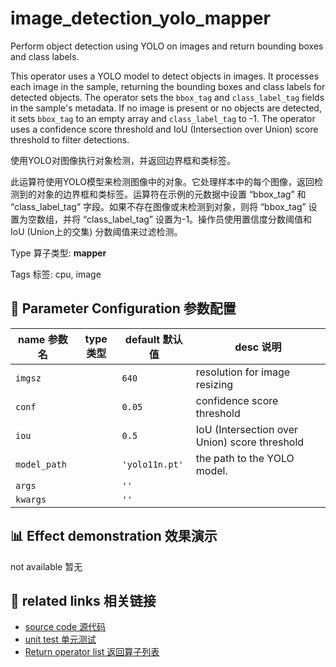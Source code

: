 # image_detection_yolo_mapper

Perform object detection using YOLO on images and return bounding boxes and class labels.

This operator uses a YOLO model to detect objects in images. It processes each image in the sample, returning the bounding boxes and class labels for detected objects. The operator sets the `bbox_tag` and `class_label_tag` fields in the sample's metadata. If no image is present or no objects are detected, it sets `bbox_tag` to an empty array and `class_label_tag` to -1. The operator uses a confidence score threshold and IoU (Intersection over Union) score threshold to filter detections.

使用YOLO对图像执行对象检测，并返回边界框和类标签。

此运算符使用YOLO模型来检测图像中的对象。它处理样本中的每个图像，返回检测到的对象的边界框和类标签。运算符在示例的元数据中设置 “bbox_tag” 和 “class_label_tag” 字段。如果不存在图像或未检测到对象，则将 “bbox_tag” 设置为空数组，并将 “class_label_tag” 设置为-1。操作员使用置信度分数阈值和IoU (Union上的交集) 分数阈值来过滤检测。

Type 算子类型: **mapper**

Tags 标签: cpu, image

## 🔧 Parameter Configuration 参数配置
| name 参数名 | type 类型 | default 默认值 | desc 说明 |
|--------|------|--------|------|
| `imgsz` |  | `640` | resolution for image resizing |
| `conf` |  | `0.05` | confidence score threshold |
| `iou` |  | `0.5` | IoU (Intersection over Union) score threshold |
| `model_path` |  | `'yolo11n.pt'` | the path to the YOLO model. |
| `args` |  | `''` |  |
| `kwargs` |  | `''` |  |

## 📊 Effect demonstration 效果演示
not available 暂无

## 🔗 related links 相关链接
- [source code 源代码](../../../data_juicer/ops/mapper/image_detection_yolo_mapper.py)
- [unit test 单元测试](../../../tests/ops/mapper/test_image_detection_yolo_mapper.py)
- [Return operator list 返回算子列表](../../Operators.md)